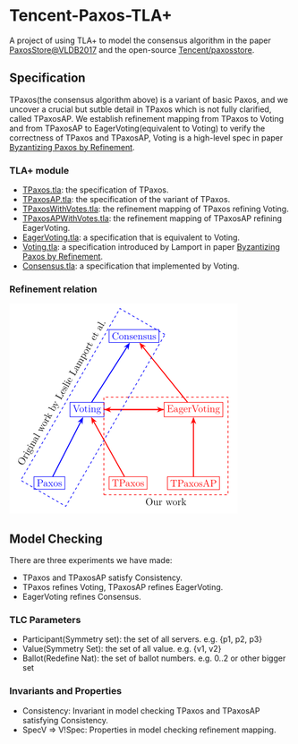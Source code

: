 # Tencent-Paxos-TLA+

A project of using TLA+ to model the consensus algorithm in the paper [PaxosStore@VLDB2017](http://www.vldb.org/pvldb/vol10/p1730-lin.pdf) and the open-source [Tencent/paxosstore](https://github.com/Tencent/paxosstore).

## Specification

TPaxos(the consensus algorithm above) is a variant of basic Paxos, and we uncover a crucial but sutble detail in TPaxos which is not fully clarified, called TPaxosAP. We establish refinement mapping from TPaxos to Voting and from TPaxosAP to EagerVoting(equivalent to Voting) to verify the correctness of TPaxos and TPaxosAP, Voting is a high-level spec in paper [Byzantizing Paxos by Refinement](http://lamport.azurewebsites.net/pubs/web-byzpaxos.pdf).

### TLA+ module

- [TPaxos.tla](https://github.com/Starydark/Tencent-Paxos-TLA/blob/master/TPaxos.tla): the specification of TPaxos.
- [TPaxosAP.tla](https://github.com/Starydark/Tencent-Paxos-TLA/blob/master/TPaxosAP.tla): the specification of the variant of TPaxos.
- [TPaxosWithVotes.tla](https://github.com/Starydark/Tencent-Paxos-TLA/blob/master/TPaxosWithVotes.tla): the refinement mapping of TPaxos refining Voting.
- [TPaxosAPWithVotes.tla](https://github.com/Starydark/Tencent-Paxos-TLA/blob/master/TPaxosAPWithVotes.tla): the refinement mapping of TPaxosAP refining EagerVoting.
- [EagerVoting.tla](https://github.com/Starydark/Tencent-Paxos-TLA/blob/master/EagerVoting.tla): a specification that is equivalent to Voting.  
- [Voting.tla](https://github.com/Starydark/Tencent-Paxos-TLA/blob/master/Voting.tla): a specification introduced by Lamport in paper [Byzantizing Paxos by Refinement](http://lamport.azurewebsites.net/pubs/web-byzpaxos.pdf).
- [Consensus.tla](https://github.com/Starydark/Tencent-Paxos-TLA/blob/master/Consensus.tla): a specification that implemented by Voting.

### Refinement relation

![](./fig/RefinementRelation.png)

## Model Checking

There are three experiments we have made:

- TPaxos and TPaxosAP satisfy Consistency.
- TPaxos refines Voting, TPaxosAP refines EagerVoting.
- EagerVoting refines Consensus.

### TLC Parameters

- Participant(Symmetry set): the set of all servers. e.g. {p1, p2, p3}
- Value(Symmetry Set): the set of all value. e.g. {v1, v2}
- Ballot(Redefine Nat): the set of ballot numbers. e.g. 0..2 or other bigger set

### Invariants and Properties

- Consistency: Invariant in model checking TPaxos and TPaxosAP satisfying Consistency.
- SpecV => V!Spec: Properties in model checking refinement mapping.